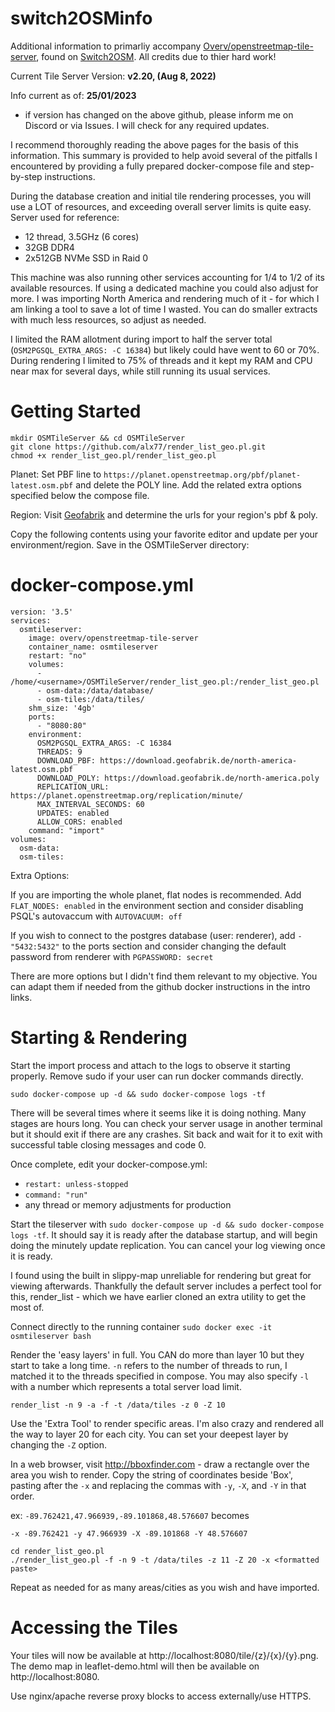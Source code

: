 # switch2OSMinfo
Additional information to primarliy accompany [Overv/openstreetmap-tile-server](https://github.com/Overv/openstreetmap-tile-server), found on [Switch2OSM](https://switch2osm.org/serving-tiles/using-a-docker-container/). All credits due to thier hard work!

Current Tile Server Version: **v2.20, (Aug 8, 2022)**

Info current as of: **25/01/2023**

- if version has changed on the above github, please inform me on Discord or via Issues. I will check for any required updates.

I recommend thoroughly reading the above pages for the basis of this information. This summary is provided to help avoid several of the pitfalls I encountered by providing a fully prepared docker-compose file and step-by-step instructions.

During the database creation and initial tile rendering processes, you will use a LOT of resources, and exceeding overall server limits is quite easy. Server used for reference:

- 12 thread, 3.5GHz (6 cores)
- 32GB DDR4
- 2x512GB NVMe SSD in Raid 0

This machine was also running other services accounting for 1/4 to 1/2 of its available resources. If using a dedicated machine you could also adjust for more. I was importing North America and rendering much of it - for which I am linking a tool to save a lot of time I wasted. You can do smaller extracts with much less resources, so adjust as needed. 

I limited the RAM allotment during import to half the server total (`OSM2PGSQL_EXTRA_ARGS: -C 16384`) but likely could have went to 60 or 70%. During rendering I limited to 75% of threads and it kept my RAM and CPU near max for several days, while still running its usual services.

# Getting Started
```
mkdir OSMTileServer && cd OSMTileServer
git clone https://github.com/alx77/render_list_geo.pl.git
chmod +x render_list_geo.pl/render_list_geo.pl
```

Planet: Set PBF line to `https://planet.openstreetmap.org/pbf/planet-latest.osm.pbf` and delete the POLY line. Add the related extra options specified below the compose file.

Region: Visit [Geofabrik](https://download.geofabrik.de/) and determine the urls for your region's pbf & poly.

Copy the following contents using your favorite editor and update per your environment/region. Save in the OSMTileServer directory:

# docker-compose.yml
```
version: '3.5'
services:
  osmtileserver:
    image: overv/openstreetmap-tile-server
    container_name: osmtileserver
    restart: "no"
    volumes:
      - /home/<username>/OSMTileServer/render_list_geo.pl:/render_list_geo.pl
      - osm-data:/data/database/
      - osm-tiles:/data/tiles/
    shm_size: '4gb'
    ports:
      - "8080:80"
    environment:
      OSM2PGSQL_EXTRA_ARGS: -C 16384
      THREADS: 9
      DOWNLOAD_PBF: https://download.geofabrik.de/north-america-latest.osm.pbf
      DOWNLOAD_POLY: https://download.geofabrik.de/north-america.poly
      REPLICATION_URL: https://planet.openstreetmap.org/replication/minute/
      MAX_INTERVAL_SECONDS: 60
      UPDATES: enabled
      ALLOW_CORS: enabled
    command: "import"
volumes:
  osm-data:
  osm-tiles:
```

Extra Options:

If you are importing the whole planet, flat nodes is recommended. Add `FLAT_NODES: enabled` in the environment section and consider disabling PSQL's autovaccum with `AUTOVACUUM: off`

If you wish to connect to the postgres database (user: renderer), add `- "5432:5432"` to the ports section and consider changing the default password from renderer with `PGPASSWORD: secret`

There are more options but I didn't find them relevant to my objective. You can adapt them if needed from the github docker instructions in the intro links.

# Starting & Rendering

Start the import process and attach to the logs to observe it starting properly. Remove sudo if your user can run docker commands directly.

`sudo docker-compose up -d && sudo docker-compose logs -tf`

There will be several times where it seems like it is doing nothing. Many stages are hours long. You can check your server usage in another terminal but it should exit if there are any crashes. Sit back and wait for it to exit with successful table closing messages and code 0.

Once complete, edit your docker-compose.yml:

- `restart: unless-stopped`
- `command: "run"`
- any thread or memory adjustments for production

Start the tileserver with `sudo docker-compose up -d && sudo docker-compose logs -tf`. It should say it is ready after the database startup, and will begin doing the minutely update replication. You can cancel your log viewing once it is ready.

I found using the built in slippy-map unreliable for rendering but great for viewing afterwards. Thankfully the default server includes a perfect tool for this, render_list - which we have earlier cloned an extra utility to get the most of.

Connect directly to the running container `sudo docker exec -it osmtileserver bash`

Render the 'easy layers' in full. You CAN do more than layer 10 but they start to take a long time. `-n` refers to the number of threads to run, I matched it to the threads specified in compose. You may also specify `-l` with a number which represents a total server load limit.

`render_list -n 9 -a -f -t /data/tiles -z 0 -Z 10`

Use the 'Extra Tool' to render specific areas. I'm also crazy and rendered all the way to layer 20 for each city. You can set your deepest layer by changing the `-Z` option.

In a web browser, visit http://bboxfinder.com - draw a rectangle over the area you wish to render. Copy the string of coordinates beside 'Box', pasting after the `-x` and replacing the commas with `-y`, `-X`, and `-Y` in that order.

ex: `-89.762421,47.966939,-89.101868,48.576607` becomes

`-x -89.762421 -y 47.966939 -X -89.101868 -Y 48.576607`
```
cd render_list_geo.pl
./render_list_geo.pl -f -n 9 -t /data/tiles -z 11 -Z 20 -x <formatted paste>
```

Repeat as needed for as many areas/cities as you wish and have imported.

# Accessing the Tiles

Your tiles will now be available at http://localhost:8080/tile/{z}/{x}/{y}.png. The demo map in leaflet-demo.html will then be available on http://localhost:8080.

Use nginx/apache reverse proxy blocks to access externally/use HTTPS.


